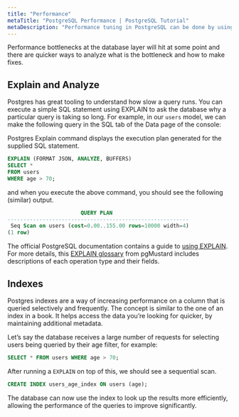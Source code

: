 ```yaml
---
title: "Performance"
metaTitle: "PostgreSQL Performance | PostgreSQL Tutorial"
metaDescription: "Performance tuning in PostgreSQL can be done by using Explain and Analyze, adding Indexes and identifying bottlenecks to fix query execution speed."
---
```


Performance bottlenecks at the database layer will hit at some point and there are quicker ways to analyze what is the bottleneck and how to make fixes.

## Explain and Analyze

Postgres has great tooling to understand how slow a query runs. You can execute a simple SQL statement using EXPLAIN to ask the database why a particular query is taking so long. For example, in our `users` model, we can make the following query in the SQL tab of the Data page of the console:

Postgres Explain command displays the execution plan generated for the supplied SQL statement.

```sql
EXPLAIN (FORMAT JSON, ANALYZE, BUFFERS)
SELECT *
FROM users
WHERE age > 70;
```

and when you execute the above command, you should see the following (similar) output.

```sql
                       QUERY PLAN
---------------------------------------------------------
 Seq Scan on users (cost=0.00..155.00 rows=10000 width=4)
(1 row)
```

The official PostgreSQL documentation contains a guide to [using EXPLAIN](https://www.postgresql.org/docs/current/using-explain.html). For more details, this [EXPLAIN glossary](https://www.pgmustard.com/docs/explain) from pgMustard includes descriptions of each operation type and their fields.

## Indexes

Postgres indexes are a way of increasing performance on a column that is queried selectively and frequently. The concept is similar to the one of an index in a book. It helps access the data you’re looking for quicker, by maintaining additional metadata.

Let’s say the database receives a large number of requests for selecting users being queried by their age filter, for example:

```sql
SELECT * FROM users WHERE age > 70;
```

After running a `EXPLAIN` on top of this, we should see a sequential scan.

```sql
CREATE INDEX users_age_index ON users (age);
```

The database can now use the index to look up the results more efficiently, allowing the performance of the queries to improve significantly.
